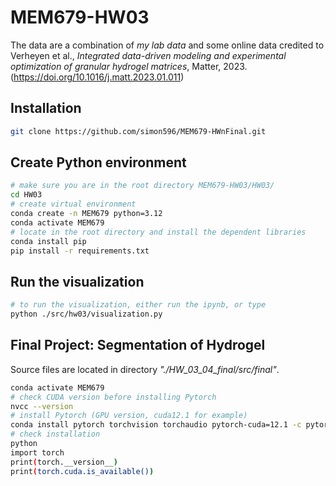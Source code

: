 # MEM679-HW03

The data are a combination of *my lab data* and some online data credited to Verheyen et al., *Integrated data-driven modeling and experimental optimization of granular hydrogel matrices*, Matter, 2023. (https://doi.org/10.1016/j.matt.2023.01.011)

## Installation

```bash
git clone https://github.com/simon596/MEM679-HWnFinal.git
```

## Create Python environment

```bash
# make sure you are in the root directory MEM679-HW03/HW03/
cd HW03
# create virtual environment
conda create -n MEM679 python=3.12
conda activate MEM679
# locate in the root directory and install the dependent libraries
conda install pip
pip install -r requirements.txt
```

## Run the visualization

```bash
# to run the visualization, either run the ipynb, or type
python ./src/hw03/visualization.py
```

## Final Project: Segmentation of Hydrogel

Source files are located in directory *"./HW_03_04_final/src/final"*.
```bash
conda activate MEM679
# check CUDA version before installing Pytorch
nvcc --version
# install Pytorch (GPU version, cuda12.1 for example)
conda install pytorch torchvision torchaudio pytorch-cuda=12.1 -c pytorch -c nvidia
# check installation
python
import torch
print(torch.__version__)
print(torch.cuda.is_available())
```